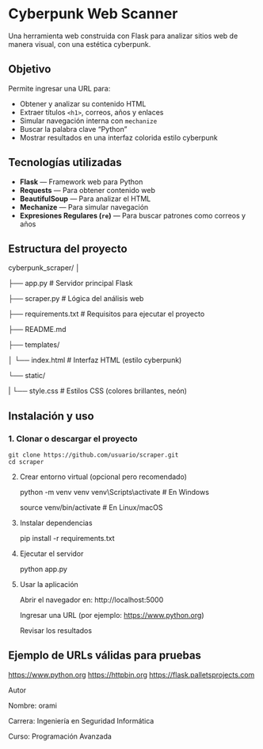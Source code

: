 # Cyberpunk Web Scanner

Una herramienta web construida con Flask para analizar sitios web de manera visual, con una estética cyberpunk.

## Objetivo

Permite ingresar una URL para:

* Obtener y analizar su contenido HTML
* Extraer títulos `<h1>`, correos, años y enlaces
* Simular navegación interna con `mechanize`
* Buscar la palabra clave “Python”
* Mostrar resultados en una interfaz colorida estilo cyberpunk

## Tecnologías utilizadas

* **Flask** — Framework web para Python
* **Requests** — Para obtener contenido web
* **BeautifulSoup** — Para analizar el HTML
* **Mechanize** — Para simular navegación
* **Expresiones Regulares (`re`)** — Para buscar patrones como correos y años

## Estructura del proyecto

cyberpunk_scraper/
│

├── app.py # Servidor principal Flask

├── scraper.py # Lógica del análisis web

├── requirements.txt # Requisitos para ejecutar el proyecto

├── README.md

├── templates/

│         └── index.html # Interfaz HTML (estilo cyberpunk)

└── static/

|         └── style.css # Estilos CSS (colores brillantes, neón)

## Instalación y uso

### 1. Clonar o descargar el proyecto

    git clone https://github.com/usuario/scraper.git
    cd scraper

2. Crear entorno virtual (opcional pero recomendado)

   python -m venv venv
   venv\Scripts\activate  # En Windows

   source venv/bin/activate  # En Linux/macOS

3. Instalar dependencias

    pip install -r requirements.txt

4. Ejecutar el servidor

    python app.py

5. Usar la aplicación

    Abrir el navegador en: http://localhost:5000

    Ingresar una URL (por ejemplo: https://www.python.org)

    Revisar los resultados

## Ejemplo de URLs válidas para pruebas

https://www.python.org
https://httpbin.org
https://flask.palletsprojects.com

Autor

Nombre: orami

Carrera: Ingeniería en Seguridad Informática

Curso: Programación Avanzada
